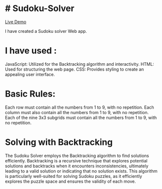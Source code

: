 <h1># Sudoku-Solver</h1>

[Live Demo](https://vish2002.github.io/Sudoku-Solver/)
<br>
<p>I have created a Sudoku solver Web app.</p>

<h1>I have used :</h1>
JavaScript: Utilized for the Backtracking algorithm and interactivity.
HTML: Used for structuring the web page.
CSS: Provides styling to create an appealing user interface.

<h1>Basic Rules:</h1>
Each row must contain all the numbers from 1 to 9, with no repetition.
Each column must also contain all the numbers from 1 to 9, with no repetition.
Each of the nine 3x3 subgrids must contain all the numbers from 1 to 9, with no repetition.

<h1> Solving with Backtracking</h1>
<p>The Sudoku Solver employs the Backtracking algorithm to find solutions efficiently. Backtracking is a recursive technique that explores potential solutions and backtracks when it encounters inconsistencies, ultimately leading to a valid solution or indicating that no solution exists. This algorithm is particularly well-suited for solving Sudoku puzzles, as it efficiently explores the puzzle space and ensures the validity of each move.</p>

